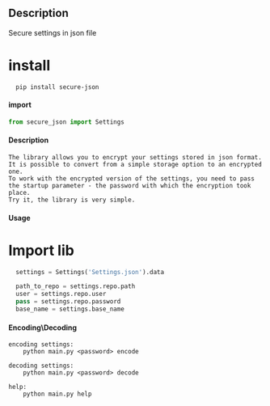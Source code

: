 
## Description

Secure settings in json file

# install
```
  pip install secure-json
```

#### import

```python
from secure_json import Settings
```

#### Description
```text
The library allows you to encrypt your settings stored in json format.
It is possible to convert from a simple storage option to an encrypted one. 
To work with the encrypted version of the settings, you need to pass the startup parameter - the password with which the encryption took place.
Try it, the library is very simple.
```


#### Usage
# Import lib
```python
  settings = Settings('Settings.json').data

  path_to_repo = settings.repo.path
  user = settings.repo.user
  pass = settings.repo.password
  base_name = settings.base_name
```

#### Encoding\Decoding

```http
encoding settings:
    python main.py <password> encode
	
decoding settings:
	python main.py <password> decode

help:
	python main.py help
```
